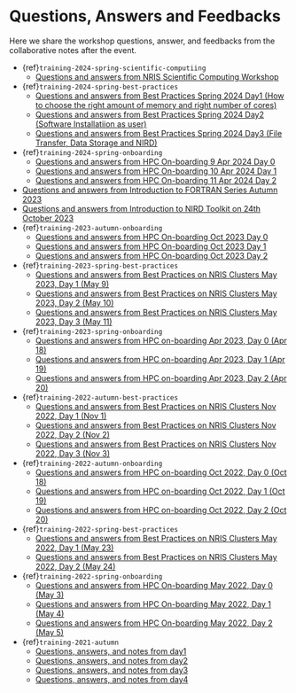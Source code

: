 # Questions, Answers and Feedbacks

Here we share the workshop questions, answer, and feedbacks from the collaborative 
notes after the event.
- {ref}`training-2024-spring-scientific-computiing`
  - [Questions and answers from NRIS Scientific Computing Workshop](https://md.sigma2.no/scientific-computing-workshop)
- {ref}`training-2024-spring-best-practices`
  - [Questions and answers from Best Practices Spring 2024 Day1 (How to choose the right amount of memory and right number of cores)](https://md.sigma2.no/qanda-archive-best-practices-spring2024)
  - [Questions and answers from Best Practices Spring 2024 Day2 (Software Installatiion as user)](https://md.sigma2.no/qanda-archive-best-practices-spring2024-day2)
  - [Questions and answers from Best Practices Spring 2024 Day3 (File Transfer, Data Storage and NIRD)](https://md.sigma2.no/best-practices-training-spring2024)
- {ref}`training-2024-spring-onboarding`
  - [Questions and answers from HPC On-boarding 9 Apr 2024 Day 0](https://md.sigma2.no/n1LZOKOmQR-clMgqgeOr4g)
  - [Questions and answers from HPC On-boarding 10 Apr 2024 Day 1](https://md.sigma2.no/weunEf2gT7mnM1okU4MOGA)
  - [Questions and answers from HPC On-boarding 11 Apr 2024 Day 2](https://md.sigma2.no/hpc-onboarding-April2024) 
- [Questions and answers from Introduction to FORTRAN Series Autumn 2023](https://md.sigma2.no/YQjft6kvR5SUolKJtm3QOA)
- [Questions and answers from Introduction to NIRD Toolkit on 24th October 2023](https://md.sigma2.no/introduction-to-nird-toolkit)
- {ref}`training-2023-autumn-onboarding`
  - [Questions and answers from HPC On-boarding Oct 2023 Day 0](https://md.sigma2.no/ioTn-FGQTm2Bw3v5YeCXHQ)
  - [Questions and answers from HPC On-boarding Oct 2023 Day 1](https://md.sigma2.no/2RZ9bF1BSaCpkQ90OuEXmA) 
  - [Questions and answers from HPC On-boarding Oct 2023 Day 2](https://md.sigma2.no/dEY7PA0ITkarb7jzW-XBWg)  
- {ref}`training-2023-spring-best-practices`
  - [Questions and answers from Best Practices on NRIS Clusters May 2023, Day 1 (May 9)](https://md.sigma2.no/3imgsU1KSV2SNk9m44kbnw)
  - [Questions and answers from Best Practices on NRIS Clusters May 2023, Day 2 (May 10)](https://md.sigma2.no/fSq3uN77SnefUIEf5bP4vw)
  - [Questions and answers from Best Practices on NRIS Clusters May 2023, Day 3 (May 11)](https://md.sigma2.no/Pm6B9ohCRl6Ne6VB26tkow) 
- {ref}`training-2023-spring-onboarding`
  - [Questions and answers from HPC on-boarding Apr 2023, Day 0 (Apr 18)](https://md.sigma2.no/45qiXesPSEWmdily6I65bA)
  - [Questions and answers from HPC on-boarding Apr 2023, Day 1 (Apr 19)](https://md.sigma2.no/HauUyzY9QMWCJ5xKCpmVKQ)
  - [Questions and answers from HPC on-boarding Apr 2023, Day 2 (Apr 20)](https://md.sigma2.no/yrGPYBTuQTa0SD50c6RhoQ)
- {ref}`training-2022-autumn-best-practices`
  - [Questions and answers from Best Practices on NRIS Clusters Nov 2022, Day 1 (Nov 1)](https://md.sigma2.no/EZnXUmmsT9CGwlayz1F9xA)
  - [Questions and answers from Best Practices on NRIS Clusters Nov 2022, Day 2 (Nov 2)](https://md.sigma2.no/So3XP6n0R56W42SnwqHoeg)
  - [Questions and answers from Best Practices on NRIS Clusters Nov 2022, Day 3 (Nov 3)](https://md.sigma2.no/VLcxCXmNTdy4zKq_xaPUrA)
- {ref}`training-2022-autumn-onboarding`
  - [Questions and answers from HPC on-boarding Oct 2022, Day 0 (Oct 18)](https://md.sigma2.no/qqoDOErERAm2KIPMQKCKcQ)
  - [Questions and answers from HPC on-boarding Oct 2022, Day 1 (Oct 19)](https://md.sigma2.no/XPgMoPiaRNeN-tLCYla3Ug)
  - [Questions and answers from HPC on-boarding Oct 2022, Day 2 (Oct 20)](https://md.sigma2.no/3xb-QvL-RQ6g2-bQtavANQ)
- {ref}`training-2022-spring-best-practices`
  - [Questions and answers from Best Practices on NRIS Clusters May 2022, Day 1 (May 23)](https://md.sigma2.no/d2sIqLq1R8WTh8c6KJHg9A)
  - [Questions and answers from Best Practices on NRIS Clusters May 2022, Day 2 (May 24)](https://md.sigma2.no/8a2nNrqmRJGpwepBejcv_A)
- {ref}`training-2022-spring-onboarding`
  - [Questions and answers from HPC On-boarding May 2022, Day 0 (May 3)](https://md.sigma2.no/lraXdx4ASqi750xkslK63A)
  - [Questions and answers from HPC On-boarding May 2022, Day 1 (May 4)](https://md.sigma2.no/teGo9s3VTHC5SOpUfA-luQ)
  - [Questions and answers from HPC On-boarding May 2022, Day 2 (May 5)](https://md.sigma2.no/rcsdAT6WTgKVG_t3OyOFVg)
- {ref}`training-2021-autumn`
  - [Questions, answers, and notes from day1](https://md.sigma2.no/2LFOgejcSWy7m5soMzk3HQ)
  - [Questions, answers, and notes from day2](https://md.sigma2.no/QCnLXJVgTiqByDWYaA7Gjg)
  - [Questions, answers, and notes from day3](https://md.sigma2.no/11kQBgeET8aqTWSeXu0fNw)
  - [Questions, answers, and notes from day4](https://md.sigma2.no/lO9SXtIOSzuyyaN4elYf8w)

